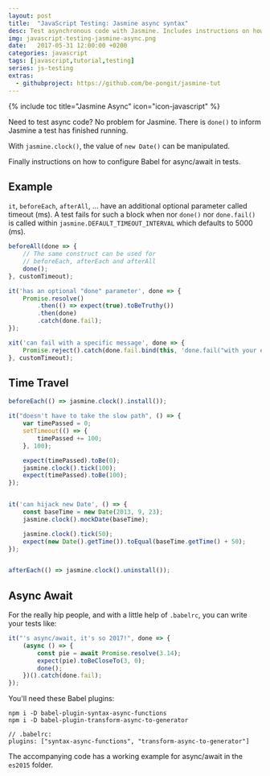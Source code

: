 ```yaml
---
layout: post
title:  "JavaScript Testing: Jasmine async syntax"
desc: Test asynchronous code with Jasmine. Includes instructions on how to use ES2017 async/await.
img: javascript-testing-jasmine-async.png
date:   2017-05-31 12:00:00 +0200
categories: javascript
tags: [javascript,tutorial,testing]
series: js-testing
extras:
  - githubproject: https://github.com/be-pongit/jasmine-tut
---
```


{% include toc title="Jasmine Async" icon="icon-javascript" %}

Need to test async code? No problem for Jasmine. 
There is `done()` to inform Jasmine a test has finished running.

With `jasmine.clock()`, the value of `new Date()` can be manipulated.

Finally instructions on how to configure Babel for async/await in tests.

<!--more-->


## Example

`it`, `beforeEach`, `afterAll`, ... have an additional optional parameter called timeout (ms).
A test fails for such a block when nor `done()` nor `done.fail()` is called within 
`jasmine.DEFAULT_TIMEOUT_INTERVAL` which defaults to 5000 (ms).

```js
beforeAll(done => {
	// The same construct can be used for
	// beforeEach, afterEach and afterAll
	done();
}, customTimeout);

it('has an optional "done" parameter', done => {
	Promise.resolve()
		.then(() => expect(true).toBeTruthy())
		.then(done)
		.catch(done.fail);
});

xit('can fail with a specific message', done => {
	Promise.reject().catch(done.fail.bind(this, 'done.fail("with your error message")'));
}, customTimeout);
```


## Time Travel

```js
beforeEach(() => jasmine.clock().install());

it("doesn't have to take the slow path", () => {
	var timePassed = 0;
	setTimeout(() => {
		timePassed += 100;
	}, 100);

	expect(timePassed).toBe(0);
	jasmine.clock().tick(100);
	expect(timePassed).toBe(100);
});


it('can hijack new Date', () => {
	const baseTime = new Date(2013, 9, 23);
	jasmine.clock().mockDate(baseTime);

	jasmine.clock().tick(50);
	expect(new Date().getTime()).toEqual(baseTime.getTime() + 50);
});


afterEach(() => jasmine.clock().uninstall());
```


## Async Await

For the really hip people, and with a little help of `.babelrc`, you can write your tests like:
```js
it("'s async/await, it's so 2017!", done => {
	(async () => {
		const pie = await Promise.resolve(3.14);
		expect(pie).toBeCloseTo(3, 0);
		done();
	})().catch(done.fail);
});
```

You'll need these Babel plugins:
```
npm i -D babel-plugin-syntax-async-functions
npm i -D babel-plugin-transform-async-to-generator

// .babelrc:
plugins: ["syntax-async-functions", "transform-async-to-generator"]
```

The accompanying code has a working example for async/await in the `es2015` folder.
